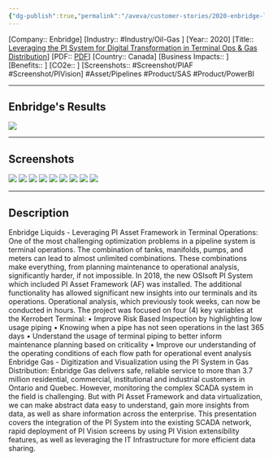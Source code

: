 ```yaml
---
{"dg-publish":true,"permalink":"/aveva/customer-stories/2020-enbridge-leveraging-the-pi-system-for-digital-transformation-in-terminal-ops-and-gas-distribution/","dgPassFrontmatter":true}
---
```


[Company:: Enbridge]
[Industry:: #Industry/Oil-Gas ]
[Year:: 2020]
[Title:: [Leveraging the PI System for Digital Transformation in Terminal Ops & Gas Distribution](https://resources.osisoft.com/presentations/leveraging-the-pi-system-for-digital-transformation-in-terminal-ops-and-gas-distribution--enbridge-/)]
[PDF:: [PDF](https://cdn.osisoft.com/osi/presentations/2020-uc-san-francisco-online/UC20NA-D2OG03-Enbridge-Textor-Leveraging-the-PI-System-for-Digital-Transformation-in-Terminal-Ops.pdf)]
[Country:: Canada]
[Business Impacts:: ]
[Benefits:: ]
[CO2e:: ]
[Screenshots:: #Screenshot/PIAF #Screenshot/PIVision] 
#Asset/Pipelines #Product/SAS #Product/PowerBI 

---
## Enbridge's Results
![](https://i.imgur.com/wSuSYjm.png)

---
## Screenshots
![](https://i.imgur.com/Fsrecg7.png)
![](https://i.imgur.com/kAkeOhd.png)
![](https://i.imgur.com/yypo61C.png)
![](https://i.imgur.com/nS2L7nt.png)
![](https://i.imgur.com/enqz08U.png)
![](https://i.imgur.com/H3vSuFV.png)
![](https://i.imgur.com/A6QgI6U.png)
![](https://i.imgur.com/PZvklgZ.png)
![](https://i.imgur.com/ksDbUrV.png)

---
## Description
Enbridge Liquids - Leveraging PI Asset Framework in Terminal Operations: One of the most challenging optimization problems in a pipeline system is terminal operations. The combination of tanks, manifolds, pumps, and meters can lead to almost unlimited combinations. These combinations make everything, from planning maintenance to operational analysis, significantly harder, if not impossible. In 2018, the new OSIsoft PI System which included PI Asset Framework (AF) was installed. The additional functionality has allowed significant new insights into our terminals and its operations. Operational analysis, which previously took weeks, can now be conducted in hours. The project was focused on four (4) key variables at the Kerrobert Terminal: • Improve Risk Based Inspection by highlighting low usage piping • Knowing when a pipe has not seen operations in the last 365 days • Understand the usage of terminal piping to better inform maintenance planning based on criticality • Improve our understanding of the operating conditions of each flow path for operational event analysis Enbridge Gas - Digitization and Visualization using the PI System in Gas Distribution: Enbridge Gas delivers safe, reliable service to more than 3.7 million residential, commercial, institutional and industrial customers in Ontario and Quebec. However, monitoring the complex SCADA system in the field is challenging. But with PI Asset Framework and data virtualization, we can make abstract data easy to understand, gain more insights from data, as well as share information across the enterprise. This presentation covers the integration of the PI System into the existing SCADA network, rapid deployment of PI Vision screens by using PI Vision extensibility features, as well as leveraging the IT Infrastructure for more efficient data sharing.
